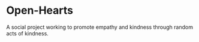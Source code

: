 # Open-Hearts
A social project working to promote empathy and kindness through random acts of kindness.
